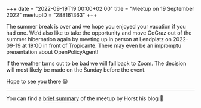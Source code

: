 +++
date = "2022-09-19T19:00:00+02:00"
title = "Meetup on 19 September 2022"
meetupID = "288161363"
+++

The summer break is over and we hope you enjoyed your vacation if you had one. We’d also like to take the opportunity and move GoGraz out of the summer hibernation again by meeting up in person at Lendplatz on 2022-09-19 at 19:00 in front of Tropicante. There may even be an impromptu presentation about OpenPolicyAgent!

If the weather turns out to be bad we will fall back to Zoom. The decision will most likely be made on the Sunday before the event.

Hope to see you there 😀

---

You can find a [brief summary](https://zerokspot.com/weblog/2022/09/21/gograz-in-september/) of the meetup by Horst his blog 🙂
